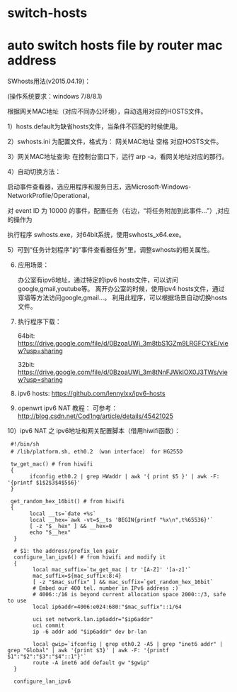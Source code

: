 # switch-hosts
# auto switch hosts file by router mac address
 
 
SWhosts用法(v2015.04.19)：

(操作系统要求：windows 7/8/8.1)

根据网关MAC地址（对应不同办公环境），自动选用对应的HOSTS文件。

1）hosts.default为缺省hosts文件，当条件不匹配的时候使用。

2）swhosts.ini 为配置文件，格式为： 网关MAC地址 空格 对应HOSTS文件。

3）网关MAC地址查询: 在控制台窗口下，运行 arp -a，看网关地址对应的那行。

4）自动切换方法：

   启动事件查看器，选应用程序和服务日志，选Microsoft-Windows-NetworkProfile/Operational，
   
   对 event ID 为 10000 的事件，配置任务（右边，“将任务附加到此事件...”）,对应的操作为
   
   执行程序 swhosts.exe，对64bit系统，使用swhosts_x64.exe。
   

5）可到“任务计划程序”的“事件查看器任务”里，调整swhosts的相关属性。

6) 应用场景：

    办公室有ipv6地址，通过特定的ipv6 hosts文件，可以访问google,gmail,youtube等。
    离开办公室的时候，使用ipv4 hosts文件，通过穿墙等方法访问google,gmail...。
    利用此程序，可以根据场景自动切换hosts文件。
    
7) 执行程序下载：
     
     64bit: https://drive.google.com/file/d/0BzoaUWj_3m8tbS1GZm9LRGFCYkE/view?usp=sharing
     
     32bit: https://drive.google.com/file/d/0BzoaUWj_3m8tNnFJWklOX0J3TWs/view?usp=sharing
     
8) ipv6 hosts:
     https://github.com/lennylxx/ipv6-hosts
     
9) openwrt ipv6 NAT 教程：
     可参考：http://blog.csdn.net/Cod1ng/article/details/45421025
     
10）ipv6 NAT 之 ipv6地址和网关配置脚本（借用hiwifi函数）：
     
     #!/bin/sh
     # /lib/platform.sh, eth0.2 （wan interface） for HG255D
     
     tw_get_mac() # from hiwifi
     {
           ifconfig eth0.2 | grep HWaddr | awk '{ print $5 }' | awk -F: '{printf $1$2$3$4$5$6}'
     }

     get_random_hex_16bit() # from hiwifi
     {
	       local __ts=`date +%s`
	       local __hex=`awk -vt=$__ts 'BEGIN{printf "%x\n",t%65536}'`
	       [ -z "$__hex" ] && __hex=0
	       echo "$__hex"
      }

      # $1: the address/prefix_len pair
      configure_lan_ipv6() # from hiwifi and modify it
      {
	        local mac_suffix=`tw_get_mac | tr '[A-Z]' '[a-z]'`
	        mac_suffix=${mac_suffix:8:4}
	        [ -z "$mac_suffix" ] && mac_suffix=`get_random_hex_16bit`
	        # Embed our 400 tel. number in IPv6 address :)
	        # 4006::/16 is beyond current allocation space 2000::/3, safe to use
	        local ip6addr=4006:e024:680:"$mac_suffix"::1/64

        	uci set network.lan.ip6addr="$ip6addr"
	        uci commit
	        ip -6 addr add "$ip6addr" dev br-lan
	
	        local gwip=`ifconfig | grep eth0.2 -A5 | grep "inet6 addr" | grep "Global" | awk '{print $3}' | awk -F: '{printf $1":"$2":"$3":"$4"::1"}'`
            route -A inet6 add default gw "$gwip"
      }

      configure_lan_ipv6
